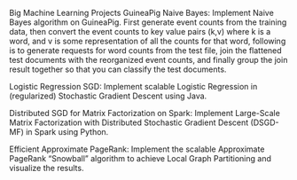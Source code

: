 Big Machine Learning Projects 
GuineaPig Naive Bayes: Implement Naive Bayes algorithm on GuineaPig. 
First generate event counts from the training data, then convert the event counts to key value pairs (k,v) where k is a word, and v is some representation of all the counts for that word, following is to generate requests for word counts from the test file, join the flattened test documents with the reorganized event counts, and finally group the join result together so that you can classify the test documents.

Logistic Regression SGD: Implement scalable Logistic Regression in (regularized) Stochastic Gradient Descent using Java.

Distributed SGD for Matrix Factorization on Spark: Implement Large-Scale Matrix Factorization with Distributed Stochastic Gradient Descent (DSGD-MF) in Spark using Python.

Efficient Approximate PageRank: Implement the scalable Approximate PageRank “Snowball” algorithm to achieve Local Graph Partitioning and visualize the results.